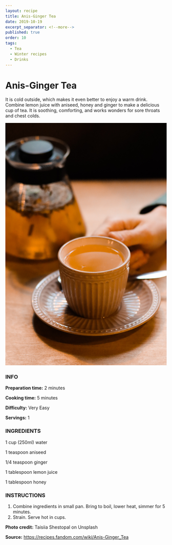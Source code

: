 ```yaml
---
layout: recipe
title: Anis-Ginger Tea
date: 2019-10-19
excerpt_separator: <!--more-->
published: true
order: 10
tags:
  - Tea
  - Winter recipes
  - Drinks
---
```


# Anis-Ginger Tea

It is cold outside, which makes it even better to enjoy a warm drink. Combine lemon juice with aniseed, honey and ginger to make a delicious cup of tea. It is soothing, comforting, and works wonders for sore throats and chest colds.

<!--more-->

[![Tea](/_uploads/tea.jpg)](/_uploads/tea.jpg)


### INFO

**Preparation time:** 2 minutes

**Cooking time:** 5 minutes

**Difficulty:** Very Easy

**Servings:** 1


### INGREDIENTS
1 cup (250ml) water

1 teaspoon aniseed

1/4 teaspoon ginger

1 tablespoon lemon juice

1 tablespoon honey


### INSTRUCTIONS

1. Combine ingredients in small pan. Bring to boil, lower heat, simmer for 5 minutes.
2. Strain. Serve hot in cups.



**Photo credit:** Taisiia Shestopal on Unsplash

**Source:** https://recipes.fandom.com/wiki/Anis-Ginger_Tea
